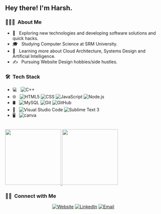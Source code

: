 <h2> Hey there! I'm Harsh.</h2>

<h3> 👨🏻‍💻 &nbsp;About Me </h3>

- 🤔 &nbsp; Exploring new technologies and developing software solutions and quick hacks.
- 🎓 &nbsp; Studying Computer Science at SRM University.
- 🌱 &nbsp; Learning more about Cloud Architecture, Systems Design and Artificial Intelligence.
- ✍️ &nbsp; Pursuing Website Design hobbies/side hustles.

<h3> 🛠 &nbsp;Tech Stack</h3>

- 💻 &nbsp;
  ![C++](https://img.shields.io/badge/-C++-333333?style=flat&logo=C%2B%2B&logoColor=00599C)
- 🌐 &nbsp;
  ![HTML5](https://img.shields.io/badge/-HTML5-333333?style=flat&logo=HTML5)
  ![CSS](https://img.shields.io/badge/-CSS-333333?style=flat&logo=CSS3&logoColor=1572B6)
  ![JavaScript](https://img.shields.io/badge/-JavaScript-333333?style=flat&logo=javascript)
  ![Node.js](https://img.shields.io/badge/-Node.js-333333?style=flat&logo=node.js)
- 🛢 &nbsp;
  ![MySQL](https://img.shields.io/badge/-MySQL-333333?style=flat&logo=mysql)
  ![Git](https://img.shields.io/badge/-Git-333333?style=flat&logo=git)
  ![GitHub](https://img.shields.io/badge/-GitHub-333333?style=flat&logo=github)
- 🔧 &nbsp;
  ![Visual Studio Code](https://img.shields.io/badge/-Visual%20Studio%20Code-333333?style=flat&logo=visual-studio-code&logoColor=007ACC)
  ![Sublime Text 3](https://img.shields.io/badge/-Sublime%20Text%203-333333?style=flat&logo=adobe-Sublime%20Text%203)
- 🖥 &nbsp;
  ![canva](https://img.shields.io/badge/-Canva-333333?style=flat&logo=adobe-Canva)

<br/>

<a href="https://github.com/HarshArya-2107">
  <img height="180em" src="https://github-readme-stats.vercel.app/api?username=HarshArya-2107&theme=buefy&show_icons=true" />
  <img height="180em" src="https://github-readme-stats.vercel.app/api/top-langs/?username=HarshArya-2107&theme=buefy&layout=compact" />
</a>

<br/>

<h3> 🤝🏻 &nbsp;Connect with Me </h3>

<p align="center">
<a href="https://www.HarshArya.com/"><img alt="Website" src="https://img.shields.io/badge/Website-www.HarshArya.com-blue?style=flat-square&logo=google-chrome"></a>
<a href="https://www.linkedin.com/in/harsh-arya/"><img alt="LinkedIn" src="https://img.shields.io/badge/LinkedIn-https://www.linkedin.com/in/harsh-arya-3531041b8/-blue?style=flat-square&logo=linkedin"></a>
<a href="mailto:harsharya2107@gmail.com"><img alt="Email" src="https://img.shields.io/badge/Email-harsharya2107@gmail.com-blue?style=flat-square&logo=gmail"></a>
</p>
